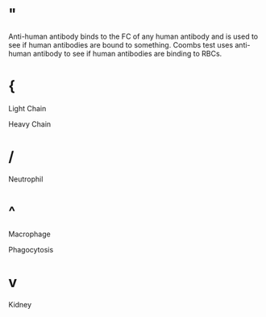 # "

Anti-human antibody binds to the FC of any human antibody and is used to see if human antibodies are bound to something.
Coombs test uses anti-human antibody to see if human antibodies are binding to RBCs.

# {

Light Chain

Heavy Chain

# /

Neutrophil

# ^

Macrophage

Phagocytosis

# v

Kidney
